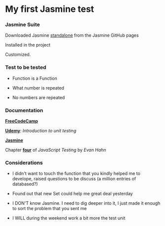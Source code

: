 # My first Jasmine test

### Jasmine Suite

Downloaded Jasmine [standalone](https://github.com/jasmine/jasmine/releases) from the Jasmine GitHub pages

Installed in the project

Customized.

### Test to be tested

  * Function is a Function

  * What number is repeated

  * No numbers are repeated

### Documentation

[**FreeCodeCamp**](https://www.freecodecamp.org/news/jasmine-unit-testing-tutorial-4e757c2cbf42/)

[**Udemy**](https://www.udemy.com/course/refactoru-intro-unit-test/?src=sac&kw=introduction+to+unit+tes): *Introduction to unit testing*

[**Jasmine**](https://jasmine.github.io/tutorials/your_first_suite)

Chapter [**four**](https://www.oreilly.com/library/view/javascript-testing-with/9781449356729/ch04.html) of *JavaScript Testing* by *Evan Hahn*

### Considerations

  * I didn't want to touch the function that you kindly helped me to develope, raised questions to be discuss (a million entries of databased?)

  * Found out that new Set could help me great deal yesterday

  * I DON'T know Jasmine. I need to dig deeper into it, I just made it enough to sort the problem that you sent me

  * I WILL during the weekend work a bit more the test unit
